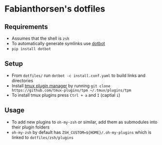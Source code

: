 # Fabianthorsen's dotfiles
## Requirements
- Assumes that the shell is `zsh`
- To automatically generate symlinks use [dotbot](https://github.com/anishathalye/dotbot)
- `pip install dotbot`

## Setup
- From `dotfiles/` run `dotbot -c install.conf.yaml` to build links and directories
- Install [tmux plugin manager](https://github.com/tmux-plugins/tpm) by running `git clone https://github.com/tmux-plugins/tpm ~/.tmux/plugins/tpm`
- To install tmux plugins press `Ctrl + a` and `I` (captial `i`)

## Usage
- To add new plugins to `oh-my-zsh` or similar, add them as submodules into their plugin folders
- `oh-my-zsh` by default has `ZSH_CUSTOM=${HOME}/.oh-my-plugins` which is linked to `dotfiles/zsh/plugins`
